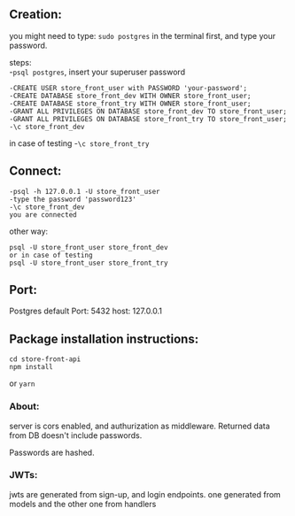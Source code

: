 ## Creation:

you might need to type: `sudo postgres` in the terminal first, and type your password.

steps:<br>
-`psql postgres`, insert your superuser password
```
-CREATE USER store_front_user with PASSWORD 'your-password';
-CREATE DATABASE store_front_dev WITH OWNER store_front_user;
-CREATE DATABASE store_front_try WITH OWNER store_front_user;
-GRANT ALL PRIVILEGES ON DATABASE store_front_dev TO store_front_user;
-GRANT ALL PRIVILEGES ON DATABASE store_front_try TO store_front_user;
-\c store_front_dev
```
in case of testing
-`\c store_front_try`

## Connect:
```
-psql -h 127.0.0.1 -U store_front_user
-type the password 'password123'
-\c store_front_dev
you are connected
```
other way:
```
psql -U store_front_user store_front_dev
or in case of testing
psql -U store_front_user store_front_try
```

## Port:

Postgres default Port: 5432
host: 127.0.0.1

## Package installation instructions:

```
cd store-front-api
npm install
```
or
`yarn`


### About:

server is cors enabled, and authurization as middleware. Returned data from DB doesn't include passwords.

Passwords are hashed.

### JWTs:

jwts are generated from sign-up, and login endpoints. one generated from models and the other one from handlers
